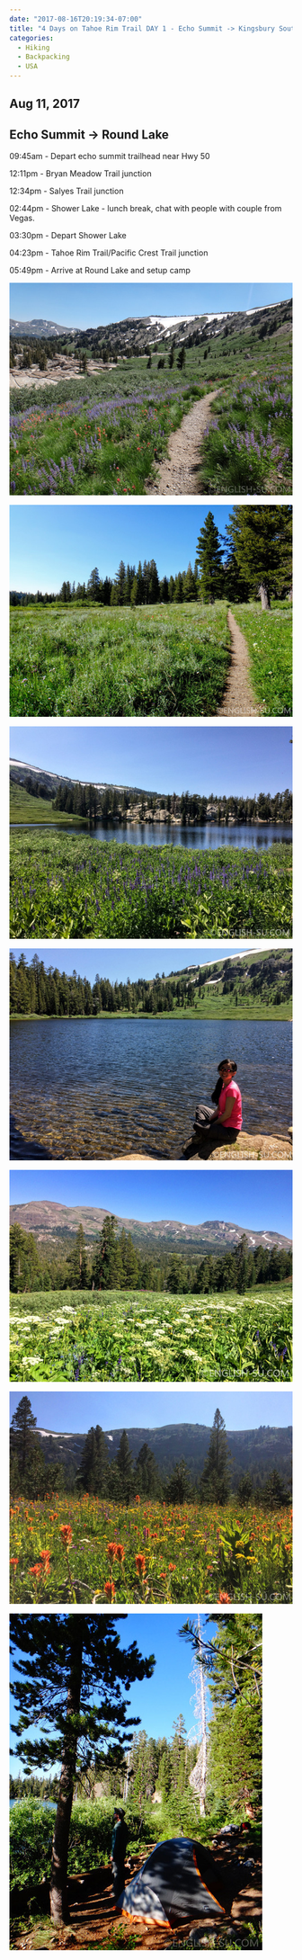 ```yaml
---
date: "2017-08-16T20:19:34-07:00"
title: "4 Days on Tahoe Rim Trail DAY 1 - Echo Summit -> Kingsbury South"
categories:
  - Hiking
  - Backpacking
  - USA
---
```

## Aug 11, 2017
## Echo Summit -> Round Lake

09:45am - Depart echo summit trailhead near Hwy 50

12:11pm - Bryan Meadow Trail junction

12:34pm - Salyes Trail junction

02:44pm - Shower Lake - lunch break, chat with people with couple from Vegas.

03:30pm - Depart Shower Lake

04:23pm - Tahoe Rim Trail/Pacific Crest Trail junction

05:49pm - Arrive at Round Lake and setup camp


![Tahoe Rim Trail - Echo Summit to Kingsbury South - 4 days](/img/2017/8/trtday1a.jpg)

<!--more-->

![Tahoe Rim Trail - Echo Summit to Kingsbury South - 4 days](/img/2017/8/trtday1b.jpg)

![Tahoe Rim Trail - Echo Summit to Kingsbury South - 4 days](/img/2017/8/trtday1c.jpg)

![Tahoe Rim Trail - Echo Summit to Kingsbury South - 4 days](/img/2017/8/trtday1d.jpg)

![Tahoe Rim Trail - Echo Summit to Kingsbury South - 4 days](/img/2017/8/trtday1e.jpg)

![Tahoe Rim Trail - Echo Summit to Kingsbury South - 4 days](/img/2017/8/trtday1f.jpg)

![Tahoe Rim Trail - Echo Summit to Kingsbury South - 4 days](/img/2017/8/trtday1g.jpg)
